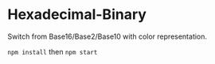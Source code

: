 # Hexadecimal-Binary
Switch from Base16/Base2/Base10 with color representation.

`npm install` then `npm start`
